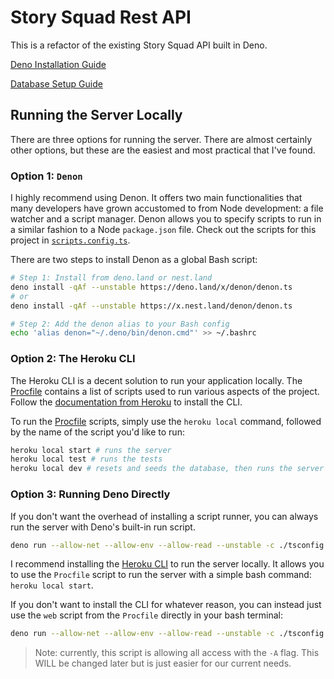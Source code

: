 # Story Squad Rest API

This is a refactor of the existing Story Squad API built in Deno.

[Deno Installation Guide](./docs/DenoSetup.md)

[Database Setup Guide](./docs/DBSetup.md)

## Running the Server Locally

There are three options for running the server. There are almost certainly other options, but these are the easiest and most practical that I've found.

### Option 1: `Denon`

I highly recommend using Denon. It offers two main functionalities that many developers have grown accustomed to from Node development: a file watcher and a script manager. Denon allows you to specify scripts to run in a similar fashion to a Node `package.json` file. Check out the scripts for this project in [`scripts.config.ts`](./scripts.config.ts).

There are two steps to install Denon as a global Bash script:

```bash
# Step 1: Install from deno.land or nest.land
deno install -qAf --unstable https://deno.land/x/denon/denon.ts
# or
deno install -qAf --unstable https://x.nest.land/denon/denon.ts

# Step 2: Add the denon alias to your Bash config
echo 'alias denon="~/.deno/bin/denon.cmd"' >> ~/.bashrc
```

### Option 2: The Heroku CLI

The Heroku CLI is a decent solution to run your application locally. The [Procfile](./Procfile) contains a list of scripts used to run various aspects of the project. Follow the [documentation from Heroku](https://devcenter.heroku.com/articles/heroku-cli) to install the CLI.

To run the [Procfile](./Procfile) scripts, simply use the `heroku local` command, followed by the name of the script you'd like to run:

```bash
heroku local start # runs the server
heroku local test # runs the tests
heroku local dev # resets and seeds the database, then runs the server
```

### Option 3: Running Deno Directly

If you don't want the overhead of installing a script runner, you can always run the server with Deno's built-in run script.

```bash
deno run --allow-net --allow-env --allow-read --unstable -c ./tsconfig.json src/mod.ts start
```

I recommend installing the [Heroku CLI](https://devcenter.heroku.com/articles/heroku-cli) to run the server locally. It allows you to use the `Procfile` script to run the server with a simple bash command: `heroku local start`.

If you don't want to install the CLI for whatever reason, you can instead just use the `web` script from the `Procfile` directly in your bash terminal:

```bash
deno run --allow-net --allow-env --allow-read --unstable -c ./tsconfig.json src/app.ts
```

> Note: currently, this script is allowing all access with the `-A` flag. This WILL be changed later but is just easier for our current needs.
